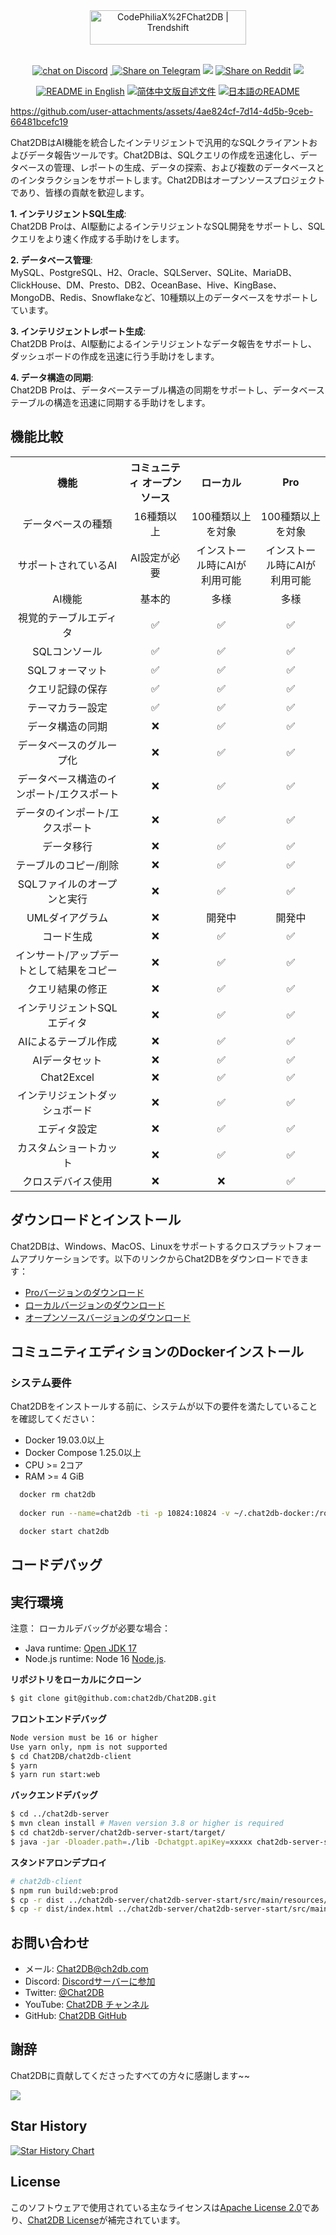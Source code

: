 


<div align="center">
    <a href="https://trendshift.io/repositories/11808" target="_blank"><img src="https://trendshift.io/api/badge/repositories/11808" alt="CodePhiliaX%2FChat2DB | Trendshift" style="width: 250px; height: 55px;" width="250" height="55"/></a>
</div>
<br/>
<p align="center">
 <a href="https://discord.com/invite/uNjb3n5JVN" target="_blank">
    <img src="https://img.shields.io/badge/-Join%20us%20on%20Discord-%237289DA.svg?style=flat&logo=discord&logoColor=white"
            alt="chat on Discord"></a>
<a href="https://twitter.com/intent/tweet?text=Chat2DB-An%20intelligent%20and%20versatile%20general-purpose%20SQL%20client%20and%20reporting%20tool%20for%20databases%20which%20integrates%20ChatGPT%20capabilities.&url=https://github.com/chat2db/Chat2DB&hashtags=ChatGPT,AGI,SQL%20Client,Reporting%20tool" target="blank" > <img src="https://img.shields.io/twitter/follow/_Chat2DB?label=Twitter&style=social" alt=""/> </a> 
<a href="https://t.me/share/url?text=Chat2DB-An%20intelligent%20and%20versatile%20general-purpose%20SQL%20client%20and%20reporting%20tool%20for%20databases%20which%20integrates%20ChatGPT%20capabilities.&url=https://github.com/chat2db/Chat2DB" target="_blank"><img src="https://img.shields.io/twitter/url?label=Telegram&logo=Telegram&style=social&url=https://github.com/chat2db/Chat2DB" alt="Share on Telegram"/></a>
<a href="https://api.whatsapp.com/send?text=Chat2DB-An%20intelligent%20and%20versatile%20general-purpose%20SQL%20client%20and%20reporting%20tool%20for%20databases%20which%20integrates%20ChatGPT%20capabilities.%20https://github.com/chat2db/Chat2DB"><img src="https://img.shields.io/twitter/url?label=whatsapp&logo=whatsapp&style=social&url=https://github.com/chat2db/Chat2DB" /></a>
<a href="https://www.reddit.com/submit?url=https://github.com/chat2db/Chat2DB&title=Chat2DB-An%20intelligent%20and%20versatile%20general-purpose%20SQL%20client%20and%20reporting%20tool%20for%20databases%20which%20integrates%20ChatGPT%20capabilities." target="blank"><img src="https://img.shields.io/twitter/url?label=Reddit&logo=Reddit&style=social&url=https://github.com/chat2db/Chat2DB" alt="Share on Reddit"/></a>
<a href="mailto:?subject=Check%20this%20GitHub%20repository%20out.&body=Chat2DB-An%20intelligent%20and%20versatile%20general-purpose%20SQL%20client%20and%20reporting%20tool%20for%20databases%20which%20integrates%20ChatGPT%20capabilities.%3A%0Ahttps://github.com/chat2db/Chat2DB" target="_blank"><img src="https://img.shields.io/twitter/url?label=Gmail&logo=Gmail&style=social&url=https://github.com/chat2db/Chat2DB"/></a>

</p>
<div align="center">
  <a href="./README.md"><img alt="README in English" src="https://img.shields.io/badge/English-d9d9d9"></a>
  <a href="./README_CN.md"><img alt="简体中文版自述文件" src="https://img.shields.io/badge/简体中文-d9d9d9"></a>
  <a href="./README_JA.md"><img alt="日本語のREADME" src="https://img.shields.io/badge/日本語-d9d9d9"></a>
</div>


https://github.com/user-attachments/assets/4ae824cf-7d14-4d5b-9ceb-66481bcefc19


Chat2DBはAI機能を統合したインテリジェントで汎用的なSQLクライアントおよびデータ報告ツールです。Chat2DBは、SQLクエリの作成を迅速化し、データベースの管理、レポートの生成、データの探索、および複数のデータベースとのインタラクションをサポートします。Chat2DBはオープンソースプロジェクトであり、皆様の貢献を歓迎します。

**1. インテリジェントSQL生成**:  
Chat2DB Proは、AI駆動によるインテリジェントなSQL開発をサポートし、SQLクエリをより速く作成する手助けをします。

**2. データベース管理**:  
MySQL、PostgreSQL、H2、Oracle、SQLServer、SQLite、MariaDB、ClickHouse、DM、Presto、DB2、OceanBase、Hive、KingBase、MongoDB、Redis、Snowflakeなど、10種類以上のデータベースをサポートしています。

**3. インテリジェントレポート生成**:  
Chat2DB Proは、AI駆動によるインテリジェントなデータ報告をサポートし、ダッシュボードの作成を迅速に行う手助けをします。

**4. データ構造の同期**:  
Chat2DB Proは、データベーステーブル構造の同期をサポートし、データベーステーブルの構造を迅速に同期する手助けをします。

## 機能比較

<table style="width: 100%;">
  <tr>
    <th align="center">機能</th>
    <th align="center">コミュニティ オープンソース</th>
    <th align="center">ローカル</th>
    <th align="center">Pro</th>
  </tr>
  <tr>
    <td align="center">データベースの種類</td>
    <td align="center">16種類以上</td>
    <td align="center">100種類以上を対象</td>
    <td align="center">100種類以上を対象</td>
  </tr>
  <tr>
    <td align="center">サポートされているAI</td>
    <td align="center">AI設定が必要</td>
    <td align="center">インストール時にAIが利用可能</td>
    <td align="center">インストール時にAIが利用可能</td>
  </tr>
  <tr>
    <td align="center">AI機能</td>
    <td align="center">基本的</td>
    <td align="center">多様</td>
    <td align="center">多様</td>
  </tr>
  <tr>
    <td align="center">視覚的テーブルエディタ</td>
    <td align="center">✅</td>
    <td align="center">✅</td>
    <td align="center">✅</td>
  </tr>
  <tr>
    <td align="center">SQLコンソール</td>
    <td align="center">✅</td>
    <td align="center">✅</td>
    <td align="center">✅</td>
  </tr>
  <tr>
    <td align="center">SQLフォーマット</td>
    <td align="center">✅</td>
    <td align="center">✅</td>
    <td align="center">✅</td>
  </tr>
  <tr>
    <td align="center">クエリ記録の保存</td>
    <td align="center">✅</td>
    <td align="center">✅</td>
    <td align="center">✅</td>
  </tr>
  <tr>
    <td align="center">テーマカラー設定</td>
    <td align="center">✅</td>
    <td align="center">✅</td>
    <td align="center">✅</td>
  </tr>
  <tr>
    <td align="center">データ構造の同期</td>
    <td align="center">❌</td>
    <td align="center">✅</td>
    <td align="center">✅</td>
  </tr>
  <tr>
    <td align="center">データベースのグループ化</td>
    <td align="center">❌</td>
    <td align="center">✅</td>
    <td align="center">✅</td>
  </tr>
  <tr>
    <td align="center">データベース構造のインポート/エクスポート</td>
    <td align="center">❌</td>
    <td align="center">✅</td>
    <td align="center">✅</td>
  </tr>
  <tr>
    <td align="center">データのインポート/エクスポート</td>
    <td align="center">❌</td>
    <td align="center">✅</td>
    <td align="center">✅</td>
  </tr>
  <tr>
    <td align="center">データ移行</td>
    <td align="center">❌</td>
    <td align="center">✅</td>
    <td align="center">✅</td>
  </tr>
  <tr>
    <td align="center">テーブルのコピー/削除</td>
    <td align="center">❌</td>
    <td align="center">✅</td>
    <td align="center">✅</td>
  </tr>
  <tr>
    <td align="center">SQLファイルのオープンと実行</td>
    <td align="center">❌</td>
    <td align="center">✅</td>
    <td align="center">✅</td>
  </tr>
  <tr>
    <td align="center">UMLダイアグラム</td>
    <td align="center">❌</td>
    <td align="center">開発中</td>
    <td align="center">開発中</td>
  </tr>
  <tr>
    <td align="center">コード生成</td>
    <td align="center">❌</td>
    <td align="center">✅</td>
    <td align="center">✅</td>
  </tr>
  <tr>
    <td align="center">インサート/アップデートとして結果をコピー</td>
    <td align="center">❌</td>
    <td align="center">✅</td>
    <td align="center">✅</td>
  </tr>
  <tr>
    <td align="center">クエリ結果の修正</td>
    <td align="center">❌</td>
    <td align="center">✅</td>
    <td align="center">✅</td>
  </tr>
  <tr>
    <td align="center">インテリジェントSQLエディタ</td>
    <td align="center">❌</td>
    <td align="center">✅</td>
    <td align="center">✅</td>
  </tr>
  <tr>
    <td align="center">AIによるテーブル作成</td>
    <td align="center">❌</td>
    <td align="center">✅</td>
    <td align="center">✅</td>
  </tr>
  <tr>
    <td align="center">AIデータセット</td>
    <td align="center">❌</td>
    <td align="center">✅</td>
    <td align="center">✅</td>
  </tr>
  <tr>
    <td align="center">Chat2Excel</td>
    <td align="center">❌</td>
    <td align="center">✅</td>
    <td align="center">✅</td>
  </tr>
  <tr>
    <td align="center">インテリジェントダッシュボード</td>
    <td align="center">❌</td>
    <td align="center">✅</td>
    <td align="center">✅</td>
  </tr>
  <tr>
    <td align="center">エディタ設定</td>
    <td align="center">❌</td>
    <td align="center">✅</td>
    <td align="center">✅</td>
  </tr>
  <tr>
    <td align="center">カスタムショートカット</td>
    <td align="center">❌</td>
    <td align="center">✅</td>
    <td align="center">✅</td>
  </tr>
  <tr>
    <td align="center">クロスデバイス使用</td>
    <td align="center">❌</td>
    <td align="center">❌</td>
    <td align="center">✅</td>
  </tr>
</table>


## ダウンロードとインストール
Chat2DBは、Windows、MacOS、Linuxをサポートするクロスプラットフォームアプリケーションです。以下のリンクからChat2DBをダウンロードできます：
- [Proバージョンのダウンロード](https://chat2db.ai/download)
- [ローカルバージョンのダウンロード](https://chat2db.ai/download)
- [オープンソースバージョンのダウンロード](https://github.com/CodePhiliaX/Chat2DB/releases/tag/v0.3.6)

## コミュニティエディションのDockerインストール

### システム要件

Chat2DBをインストールする前に、システムが以下の要件を満たしていることを確認してください：
- Docker 19.03.0以上
- Docker Compose 1.25.0以上
- CPU >= 2コア
- RAM >= 4 GiB

```bash
  docker rm chat2db
  
  docker run --name=chat2db -ti -p 10824:10824 -v ~/.chat2db-docker:/root/.chat2db  chat2db/chat2db:latest

  docker start chat2db
```
## コードデバッグ

## 実行環境

注意： ローカルデバッグが必要な場合：

- Java runtime: <a href="https://adoptopenjdk.net/" target="_blank">Open JDK 17</a>
- Node.js runtime: Node 16 <a href="https://nodejs.org/" target="_blank">Node.js</a>.

**リポジトリをローカルにクローン**

```bash
$ git clone git@github.com:chat2db/Chat2DB.git
```

**フロントエンドデバッグ**

```bash
Node version must be 16 or higher  
Use yarn only, npm is not supported
$ cd Chat2DB/chat2db-client
$ yarn
$ yarn run start:web
```

**バックエンドデバッグ**

```bash
$ cd ../chat2db-server
$ mvn clean install # Maven version 3.8 or higher is required
$ cd chat2db-server/chat2db-server-start/target/
$ java -jar -Dloader.path=./lib -Dchatgpt.apiKey=xxxxx chat2db-server-start.jar  # 需要安装java 17以上版本，启动应用 chatgpt.apiKey 需要输入ChatGPT的key,如果不输入无法使用AIGC功能
```
**スタンドアロンデプロイ**
```bash
# chat2db-client
$ npm run build:web:prod 
$ cp -r dist ../chat2db-server/chat2db-server-start/src/main/resources/static/front 
$ cp -r dist/index.html ../chat2db-server/chat2db-server-start/src/main/resources/thymeleaf
```

## お問い合わせ

- メール: Chat2DB@ch2db.com
- Discord: [Discordサーバーに参加](https://discord.gg/JDkwB6JS8A)
- Twitter: [@Chat2DB](https://x.com/Chat2DB_AI)
- YouTube: [Chat2DB チャンネル](https://www.youtube.com/@chat2db.tutorial)
- GitHub: [Chat2DB GitHub](https://github.com/codePhiliaX/chat2db)

## 謝辞

Chat2DBに貢献してくださったすべての方々に感謝します~~



<a href="https://github.com/chat2db/Chat2DB/graphs/contributors">
  <img src="https://contrib.rocks/image?repo=chat2db/Chat2DB" />
</a>

## Star History

<a href="https://star-history.com/#CodePhiliaX/chat2db&Date">
  <picture>
    <source media="(prefers-color-scheme: dark)" srcset="https://api.star-history.com/svg?repos=CodePhiliaX/chat2db&type=Date&theme=dark" />
    <source media="(prefers-color-scheme: light)" srcset="https://api.star-history.com/svg?repos=CodePhiliaX/chat2db&type=Date" />
    <img alt="Star History Chart" src="https://api.star-history.com/svg?repos=CodePhiliaX/chat2db&type=Date" />
  </picture>
</a>

## License
このソフトウェアで使用されている主なライセンスは[Apache License 2.0](https://www.apache.org/licenses/LICENSE-2.0)であり、[Chat2DB License](./Chat2DB_LICENSE)が補完されています。


